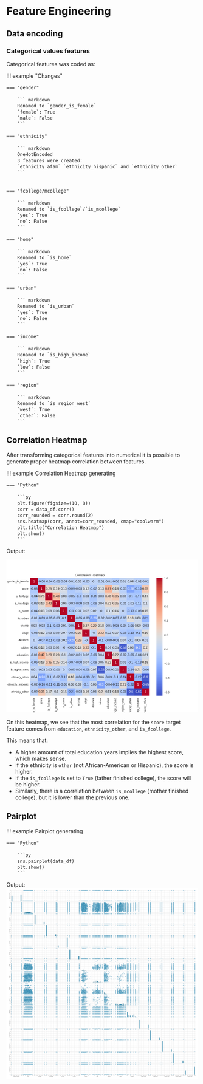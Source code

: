 # Feature Engineering

## Data encoding

### Categorical values features

Categorical features was coded as:

!!! example "Changes"

    === "gender"

        ``` markdown
        Renamed to `gender_is_female`
        `female`: True
        `male`: False
        ```

    === "ethnicity"
        
        ``` markdown
        OneHotEncoded
        3 features were created:
        `ethnicity_afam` `ethnicity_hispanic` and `ethnicity_other`
        ```


    === "fcollege/mcollege"

        ``` markdown
        Renamed to `is_fcollege`/`is_mcollege`
        `yes`: True
        `no`: False
        ```
    
    === "home"
        
        ``` markdown
        Renamed to `is_home`
        `yes`: True
        `no`: False
        ```

    === "urban"
        
        ``` markdown
        Renamed to `is_urban`
        `yes`: True
        `no`: False
        ```

    === "income"
        
        ``` markdown
        Renamed to `is_high_income`
        `high`: True
        `low`: False
        ```

    === "region"
        
        ``` markdown
        Renamed to `is_region_west`
        `west`: True
        `other`: False
        ```

## Correlation Heatmap

After transforming categorical features into numerical it is possible to generate proper heatmap correlation between features.

!!! example Correlation Heatmap generating

    === "Python"

        ```py
        plt.figure(figsize=(10, 8))
        corr = data_df.corr()
        corr_rounded = corr.round(2)
        sns.heatmap(corr, annot=corr_rounded, cmap="coolwarm")
        plt.title("Correlation Heatmap")
        plt.show()
        ```

Output:

![Correlation Heatmap plot](img/Correlation_Heatmap.png)

On this heatmap, we see that the most correlation for the `score` target feature comes from `education`, `ethnicity_other`, and `is_fcollege`.

This means that:
* A higher amount of total education years implies the highest score, which makes sense.
* If the ethnicity is `other` (not African-American or Hispanic), the score is higher.
* If the `is_fcollege` is set to `True` (father finished college), the score will be higher.
* Similarly, there is a correlation between `is_mcollege` (mother finished college), but it is lower than the previous one.

## Pairplot

!!! example Pairplot generating

    === "Python"

        ```py
        sns.pairplot(data_df)
        plt.show()
        ```

Output:
![Pairplot](img/pairplot.png)
